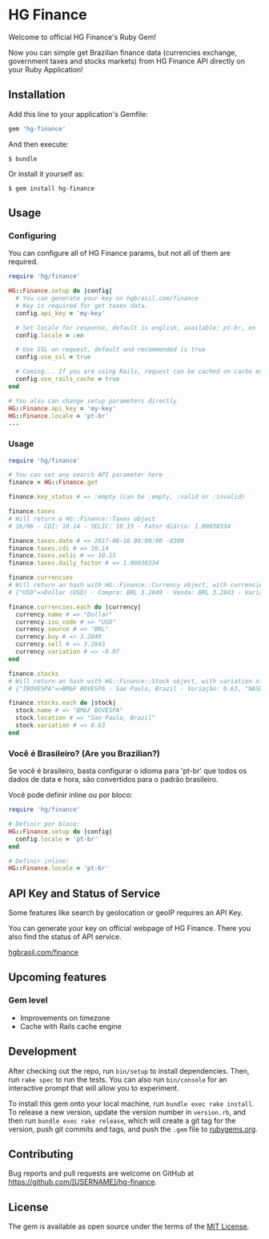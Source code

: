 # HG Finance

Welcome to official HG Finance's Ruby Gem!

Now you can simple get Brazilian finance data (currencies exchange, government taxes and stocks markets) from HG Finance API directly on your Ruby Application!

## Installation

Add this line to your application's Gemfile:

```ruby
gem 'hg-finance'
```

And then execute:

    $ bundle

Or install it yourself as:

    $ gem install hg-finance

## Usage

### Configuring

You can configure all of HG Finance params, but not all of them are required.

```ruby
require 'hg/finance'

HG::Finance.setup do |config|
  # You can generate your key on hgbrasil.com/finance
  # Key is required for get taxes data.
  config.api_key = 'my-key'

  # Set locale for response, default is english, available: pt-br, en
  config.locale = :en

  # Use SSL on request, default and recommended is true
  config.use_ssl = true

  # Coming... If you are using Rails, request can be cached on cache engine
  config.use_rails_cache = true
end

# You also can change setup parameters directly
HG::Finance.api_key = 'my-key'
HG::Finance.locale = 'pt-br'
...
```

### Usage
```ruby
require 'hg/finance'

# You can set any search API parameter here
finance = HG::Finance.get

finance.key_status # => :empty (can be :empty, :valid or :invalid)

finance.taxes
# Will return a HG::Finance::Taxes object
# 16/06 - CDI: 10.14 - SELIC: 10.15 - Fator diário: 1.00038334

finance.taxes.date # => 2017-06-16 00:00:00 -0300
finance.taxes.cdi # => 10.14
finance.taxes.selic # => 10.15
finance.taxes.daily_factor # => 1.00038334

finance.currencies
# Will return an hash with HG::Finance::Currency object, with currencies exchange from BRL
# {"USD"=>Dollar (USD) - Compra: BRL 3.2849 - Venda: BRL 3.2843 - Variação: -0.07, "EUR"=>Eu...

finance.currencies.each do |currency|
  currency.name # => "Dollar"
  currency.iso_code # => "USD"
  currency.source # => "BRL"
  currency.buy # => 3.2849
  currency.sell # => 3.2843
  currency.variation # => -0.07
end

finance.stocks
# Will return an hash with HG::Finance::Stock object, with variation of some stock markets
# {"IBOVESPA"=>BM&F BOVESPA - Sao Paulo, Brazil - Variação: 0.63, "NASDAQ"=>NASD...

finance.stocks.each do |stock|
  stock.name # => "BM&F BOVESPA"
  stock.location # => "Sao Paulo, Brazil"
  stock.variation # => 0.63
end

```

### Você é Brasileiro? (Are you Brazilian?)

Se você é brasileiro, basta configurar o idioma para 'pt-br' que todos os dados de data e hora, são convertidos para o padrão brasileiro.

Você pode definir inline ou por bloco:

```ruby
require 'hg/finance'

# Definir por bloco:
HG::Finance.setup do |config|
  config.locale = 'pt-br'
end

# Definir inline:
HG::Finance.locale = 'pt-br'

```

## API Key and Status of Service

Some features like search by geolocation or geoIP requires an API Key.

You can generate your key on official webpage of HG Finance.
There you also find the status of API service.

[hgbrasil.com/finance](http://hgbrasil.com/status/finance/#chaves-de-api)

## Upcoming features

### Gem level

- Improvements on timezone
- Cache with Rails cache engine

## Development

After checking out the repo, run `bin/setup` to install dependencies. Then, run `rake spec` to run the tests. You can also run `bin/console` for an interactive prompt that will allow you to experiment.

To install this gem onto your local machine, run `bundle exec rake install`. To release a new version, update the version number in `version.rb`, and then run `bundle exec rake release`, which will create a git tag for the version, push git commits and tags, and push the `.gem` file to [rubygems.org](https://rubygems.org).

## Contributing

Bug reports and pull requests are welcome on GitHub at https://github.com/[USERNAME]/hg-finance.


## License

The gem is available as open source under the terms of the [MIT License](http://opensource.org/licenses/MIT).
